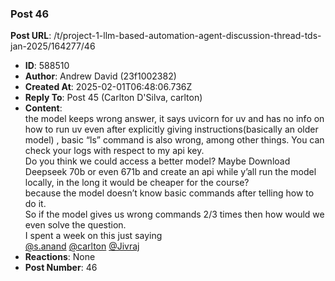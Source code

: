 ### Post 46
**Post URL**: /t/project-1-llm-based-automation-agent-discussion-thread-tds-jan-2025/164277/46
- **ID**: 588510
- **Author**: Andrew David (23f1002382)
- **Created At**: 2025-02-01T06:48:06.736Z
- **Reply To**: Post 45 (Carlton D'Silva, carlton)
- **Content**:  
  the model keeps wrong answer, it says uvicorn for uv and has no info on how to run uv even after explicitly giving instructions(basically an older model) , basic “ls” command is also wrong, among other things. You can check your logs with respect to my api key.<br>
Do you think we could access a better model?
Maybe Download Deepseek 70b or even 671b and create an api while y’all run the model locally, in the long it would be cheaper for the course?<br>
because the model doesn’t know basic commands after telling how to do it.<br>
So if the model gives us wrong commands 2/3 times then how would we even solve the question.<br>
I spent a week on this just saying<br>
<a class="mention" href="/u/s.anand">@s.anand</a> <a class="mention" href="/u/carlton">@carlton</a> <a class="mention" href="/u/jivraj">@Jivraj</a>
- **Reactions**: None
- **Post Number**: 46

